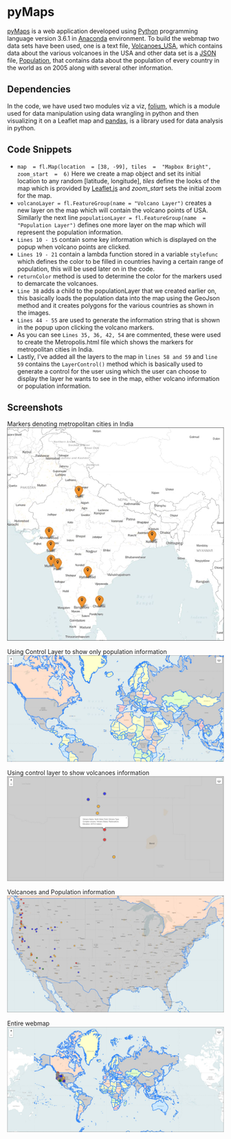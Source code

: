 # pyMaps
[pyMaps](https://github.com/Shubh96/pyMaps) is a web application developed using [Python](https://www.python.org/) programming language version 3.6.1 in [Anaconda](https://anaconda.org/anaconda/python) environment. To build the webmap two data sets have been used, one is a text file, [Volcanoes_USA](https://github.com/Shubh96/pyMaps/blob/master/Volcanoes_USA.txt), which contains data about the various volcanoes in the USA and other data set is a [JSON](https://www.json.org/) file, [Population](https://github.com/Shubh96/pyMaps/blob/master/Population.json), that contains data about the population of every country in the world as on 2005 along with several other information.

## Dependencies
In the code, we have used two modules viz a viz, [folium](http://folium.readthedocs.io/en/latest/), which is a module used for data manipulation using data wrangling in python and then visualizing it on a Leaflet map and [pandas](https://pandas.pydata.org/), is a library used for data analysis in python.

## Code Snippets
- `map  = fl.Map(location  = [38, -99], tiles  =  "Mapbox Bright", zoom_start  =  6)` Here we create a map object and set its initial location to any random [latitude, longitude], _tiles_ define the looks of the map which is provided by [Leaflet.js](https://leafletjs.com/) and _zoom_start_ sets the initial zoom for the map.
- `volcanoLayer = fl.FeatureGroup(name = "Volcano Layer")` creates a new layer on the map which will contain the volcano points of USA. Similarly the next line `populationLayer = fl.FeatureGroup(name  =  "Population Layer")` defines one more layer on the map which will represent the population information.
- `Lines 10 - 15` contain some key information which is displayed on the popup when volcano points are clicked.
- `Lines 19 - 21` contain a lambda function stored in a variable ``stylefunc`` which defines the color to be filled in countries having a certain range of population, this will be used later on in the code.
- ``returnColor`` method is used to determine the color for the markers used to demarcate the volcanoes.
- ``Line 38`` adds a child to the populationLayer that we created earlier on, this basically loads the population data into the map using the GeoJson method and it creates polygons for the various countries as shown in the images.
- ``Lines 44 - 55`` are used to generate the information string that is shown in the popup upon clicking the volcano markers.
- As you can see ``Lines 35, 36, 42, 54`` are commented, these were used to create the Metropolis.html file which shows the markers for metropolitan cities in India.
- Lastly, I've added all the layers to the map in ``lines 58 and 59`` and ``line 59`` contains the ``LayerControl()`` method which is basically used to generate a control for the user using which the user can choose to display the layer he wants to see in the map, either  volcano information or population information.

## Screenshots

Markers denoting metropolitan cities in India
![Markers denoting metropolitan cities in India](https://github.com/Shubh96/pyMaps/blob/master/metropolis.JPG)

Using Control Layer to show only population information
![Using Control Layer to show only population information](https://github.com/Shubh96/pyMaps/blob/master/noVolcanoes.JPG)

Using control layer to show volcanoes information
![Using control layer to show volcanoes information](https://github.com/Shubh96/pyMaps/blob/master/volcanoesInfo.JPG)

Volcanoes and Population information
![Volcanoes and Population information](https://github.com/Shubh96/pyMaps/blob/master/volcanoesMarker.JPG)

Entire webmap
![Entire webmap](https://github.com/Shubh96/pyMaps/blob/master/worldPopulationData.JPG)